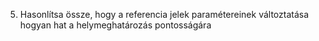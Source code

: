 5. Hasonlítsa össze, hogy a referencia jelek paramétereinek változtatása hogyan hat a
helymeghatározás pontosságára
